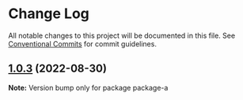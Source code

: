 # Change Log

All notable changes to this project will be documented in this file.
See [Conventional Commits](https://conventionalcommits.org) for commit guidelines.

## [1.0.3](https://github.com/lisanfu/lerna-demo/compare/package-a@1.0.2...package-a@1.0.3) (2022-08-30)

**Note:** Version bump only for package package-a
